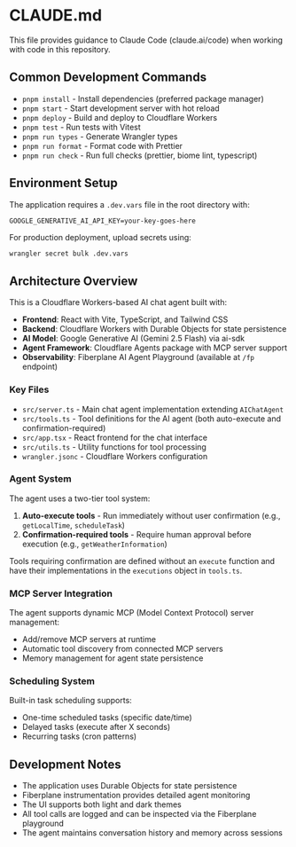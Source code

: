 # CLAUDE.md

This file provides guidance to Claude Code (claude.ai/code) when working with code in this repository.

## Common Development Commands

- `pnpm install` - Install dependencies (preferred package manager)
- `pnpm start` - Start development server with hot reload
- `pnpm deploy` - Build and deploy to Cloudflare Workers
- `pnpm test` - Run tests with Vitest
- `pnpm run types` - Generate Wrangler types
- `pnpm run format` - Format code with Prettier
- `pnpm run check` - Run full checks (prettier, biome lint, typescript)

## Environment Setup

The application requires a `.dev.vars` file in the root directory with:
```
GOOGLE_GENERATIVE_AI_API_KEY=your-key-goes-here
```

For production deployment, upload secrets using:
```bash
wrangler secret bulk .dev.vars
```

## Architecture Overview

This is a Cloudflare Workers-based AI chat agent built with:

- **Frontend**: React with Vite, TypeScript, and Tailwind CSS
- **Backend**: Cloudflare Workers with Durable Objects for state persistence
- **AI Model**: Google Generative AI (Gemini 2.5 Flash) via ai-sdk
- **Agent Framework**: Cloudflare Agents package with MCP server support
- **Observability**: Fiberplane AI Agent Playground (available at `/fp` endpoint)

### Key Files

- `src/server.ts` - Main chat agent implementation extending `AIChatAgent`
- `src/tools.ts` - Tool definitions for the AI agent (both auto-execute and confirmation-required)
- `src/app.tsx` - React frontend for the chat interface
- `src/utils.ts` - Utility functions for tool processing
- `wrangler.jsonc` - Cloudflare Workers configuration

### Agent System

The agent uses a two-tier tool system:
1. **Auto-execute tools** - Run immediately without user confirmation (e.g., `getLocalTime`, `scheduleTask`)
2. **Confirmation-required tools** - Require human approval before execution (e.g., `getWeatherInformation`)

Tools requiring confirmation are defined without an `execute` function and have their implementations in the `executions` object in `tools.ts`.

### MCP Server Integration

The agent supports dynamic MCP (Model Context Protocol) server management:
- Add/remove MCP servers at runtime
- Automatic tool discovery from connected MCP servers
- Memory management for agent state persistence

### Scheduling System

Built-in task scheduling supports:
- One-time scheduled tasks (specific date/time)
- Delayed tasks (execute after X seconds)
- Recurring tasks (cron patterns)

## Development Notes

- The application uses Durable Objects for state persistence
- Fiberplane instrumentation provides detailed agent monitoring
- The UI supports both light and dark themes
- All tool calls are logged and can be inspected via the Fiberplane playground
- The agent maintains conversation history and memory across sessions